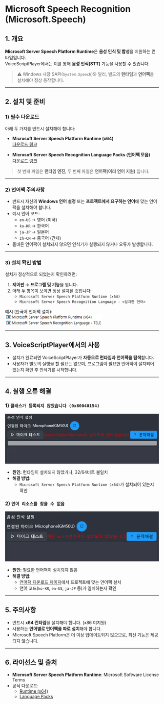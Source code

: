 # Microsoft Speech Recognition (Microsoft.Speech)

## 1. 개요
**Microsoft Server Speech Platform Runtime**은 **음성 인식 및 합성**을 지원하는 런타임입니다.  
VoiceScriptPlayer에서는 이를 통해 **음성 인식(STT)** 기능을 사용할 수 있습니다.  

> ⚠️ Windows 내장 SAPI(`System.Speech`)와 달리, 별도의 **런타임**과 **언어팩**을 설치해야 정상 동작합니다.

---

## 2. 설치 및 준비

### 1) 필수 다운로드
아래 두 가지를 반드시 설치해야 합니다:

- **Microsoft Server Speech Platform Runtime (x64)**  
  [다운로드 링크](https://www.microsoft.com/en-us/download/details.aspx?id=27225)

- **Microsoft Server Speech Recognition Language Packs (언어팩 모음)**  
  [다운로드 링크](https://www.microsoft.com/en-us/download/details.aspx?id=27224)

> 첫 번째 파일은 **런타임 엔진**, 두 번째 파일은 **언어팩(여러 언어 지원)** 입니다.

---

### 2) 언어팩 주의사항
- 반드시 자신의 **Windows 언어 설정** 또는 **프로젝트에서 요구하는 언어**에 맞는 언어팩을 설치해야 합니다.  
- 예시 언어 코드:  
  - `en-US` → 영어 (미국)  
  - `ko-KR` → 한국어  
  - `ja-JP` → 일본어  
  - `zh-CN` → 중국어 (간체)  
- 올바른 언어팩이 설치되지 않으면 인식기가 실행되지 않거나 오류가 발생합니다.

---

### 3) 설치 확인 방법
설치가 정상적으로 되었는지 확인하려면:

1. **제어판 → 프로그램 및 기능**을 엽니다.  
2. 아래 두 항목이 보이면 정상 설치된 것입니다:  
   - `Microsoft Server Speech Platform Runtime (x64)`  
   - `Microsoft Server Speech Recognition Language - <설치한 언어>`  

예시 (한국어 언어팩 설치):  
![설치 확인 화면](../images/speech_recognition_setup.png)

---

## 3. VoiceScriptPlayer에서의 사용
- 설치가 완료되면 VoiceScriptPlayer가 **자동으로 런타임과 언어팩을 탐색**합니다.  
- 사용자가 별도의 실행을 할 필요는 없으며, 프로그램이 필요한 언어팩이 설치되어 있는지 확인 후 인식기를 시작합니다.

---

## 4. 실행 오류 해결

### 1) `클래스가 등록되지 않았습니다 (0x80040154)`
![런차임 설치 오류](../images/setup_error.png)

- **원인:** 런타임이 설치되지 않았거나, 32/64비트 불일치  
- **해결 방법:**  
  - `Microsoft Server Speech Platform Runtime (x64)`가 설치되어 있는지 확인  

### 2) `언어 리소스를 찾을 수 없음`
![언어 리소스 실패](../images/languagepack_error.png)

- **원인:** 필요한 언어팩이 설치되지 않음  
- **해결 방법:**  
  - [언어팩 다운로드 페이지](https://www.microsoft.com/en-us/download/details.aspx?id=27224)에서 프로젝트에 맞는 언어팩 설치  
  - 언어 코드(`ko-KR`, `en-US`, `ja-JP` 등)가 일치하는지 확인

---

## 5. 주의사항
- 반드시 **x64 런타임**을 설치해야 합니다. (x86 미지원)  
- 사용하는 **언어별로 언어팩을 따로 설치**해야 합니다.  
- Microsoft Speech Platform은 더 이상 업데이트되지 않으므로, 최신 기능은 제공되지 않습니다.  

---

## 6. 라이선스 및 출처
- **Microsoft Server Speech Platform Runtime**: Microsoft Software License Terms  
- 공식 다운로드:  
  - [Runtime (x64)](https://www.microsoft.com/en-us/download/details.aspx?id=27225)  
  - [Language Packs](https://www.microsoft.com/en-us/download/details.aspx?id=27224)  

